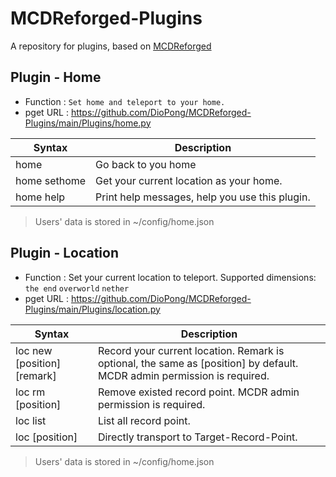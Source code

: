 # MCDReforged-Plugins

A repository for plugins, based on [MCDReforged](https://github.com/Fallen-Breath/MCDReforged)

## Plugin - Home

- Function : `Set home and teleport to your home.`
- pget URL : https://github.com/DioPong/MCDReforged-Plugins/main/Plugins/home.py

| Syntax       | Description                                    |
| ------------ | ---------------------------------------------- |
| home         | Go back to you home                            |
| home sethome | Get your current location as your home.        |
| home help    | Print help messages, help you use this plugin. |

> Users' data is stored in ~/config/home.json


## Plugin - Location

- Function : Set your current location to teleport. Supported dimensions: `the end`  `overworld`  `nether`
- pget URL : https://github.com/DioPong/MCDReforged-Plugins/main/Plugins/location.py

| Syntax | Description |
| -------- | -------- |
| loc new [position] [remark] | Record your current location. Remark is optional, the same as [position] by default. MCDR admin permission is required. |
| loc rm [position] | Remove existed record point. MCDR admin permission is required. |
| loc list | List all record point. |
| loc [position] | Directly transport to Target-Record-Point. |

> Users' data is stored in ~/config/home.json
